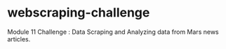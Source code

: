 # webscraping-challenge
Module 11 Challenge : Data Scraping and Analyzing data from Mars news articles.
